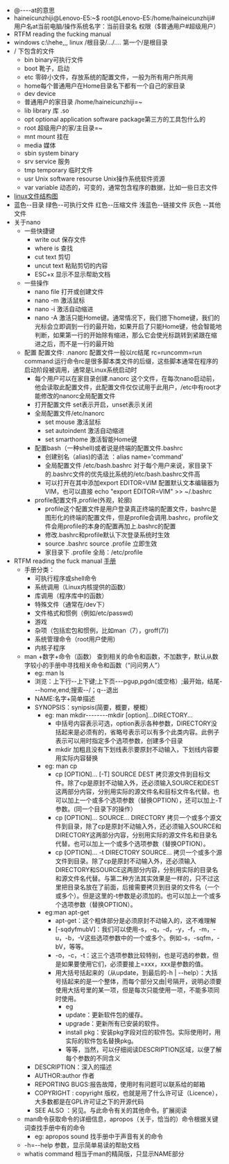 - @----at的意思
- haineicunzhiji@Lenovo-E5:~$  root@Lenovo-E5:/home/haineicunzhiji#  用户名at当前电脑/操作系统名字：当前目录名 权限（$普通用户#超级用户）
- RTFM   reading the fucking manual
- windows  c:\hehe\,,,    linux  /根目录/.../....    第一个/是根目录
- / 下包含的文件 
    - bin binary可执行文件  
    - boot 靴子，启动   
    - etc  零碎小文件，存放系统的配置文件，一般为所有用户所共用
    - home每个普通用户在Home目录名下都有一个自己的家目录
    - dev device
    - 普通用户的家目录 /home/haineicunzhiji=~
    - lib library 库 .so 
    - opt optional application  software package第三方的工具包什么的 
    - root 超级用户的家/主目录=~ 
    - mnt mount 挂在 
    - media 媒体 
    - sbin system binary   
    - srv service 服务 
    - tmp temporary 临时文件 
    - usr Unix software resourse Unix操作系统软件资源
    - var  variable 动态的，可变的，通常包含程序的数据，比如一些日志文件   
- [linux文件结构图](https://linuxtoy.org/archives/linux-file-structure.html)
- 蓝色--目录  绿色--可执行文件  红色--压缩文件 浅蓝色--链接文件 灰色 --其他文件
- 关于nano
    - 一些快捷键
        - write out   保存文件
        - where is    查找
        - cut text    剪切
        - uncut text   粘贴剪切的内容
        - ESC+x   显示不显示帮助文档
    - 一些操作
        - nano file   打开或创建文件
        - nano -m   激活鼠标
        - nano -i     激活自动缩进
        - nano -A    激活只能Home键。通常情况下，我们摁下home键，我们的光标会立即调到一行的最开始，如果开启了只能Home键，他会智能地判断，如果第一行的开始除有缩进，那么它会使光标跳转到紧跟在缩进之后，而不是一行的最开始
    - 配置    配置文件: .nanorc  配置文件一般以rc结尾      rc=runcomm=run   command:运行命令rc是很多脚本类文件的后缀，这些脚本通常在程序的启动阶段被调用，通常是Linux系统启动时
        - 每个用户可以在家目录创建.nanorc 这个文件，在每次nano启动前，他会读取此配置文件，此配置文件仅仅试用于此用户，/etc中有root才能修改的nanorc全局配置文件
        - 打开配置文件  set表示开启，unset表示关闭
        - 全局配置文件/etc/nanorc
            - set mouse  激活鼠标
            - set autoindent   激活自动缩进
            - set smarthome  激活智能Home键
        - 配置bash（一种shell)或者说是终端的配置文件.bashrc
           - 创建别名（alias)的语法 ：alias name='command'
           - 全局配置文件  /etc/bash.bashrc 对于每个用户来说，家目录下的.bashrc文件的优先级比系统的/etc/bash.bashrc文件高
           - 可以打开在其中添加export EDITOR=VIM  配置默认文本编辑器为VIM，也可以直接  echo "export EDITOR=VIM" >> ~/.bashrc
        - profile配置文件,profile(外观，轮廓)
            - profile这个配置文件是用户登录真正终端的配置文件，bashrc是图形化的终端的配置文件，但是profile会调用.bashrc，profile文件会用profile的本身的配置再加上.bashrc的配置
            - 修改.bashrc和profile默认下次登录系统时生效
            - source .bashrc   source   .profile   立即生效
            - 家目录下 .profile   全局：/etc/profile 
- RTFM         reading the fuck manual  [手册](https://www.jianshu.com/p/6711bc6ee759)
    - 手册分类：
        - 可执行程序或shell命令
        - 系统调用（Linux内核提供的函数）
        - 库调用（程序库中的函数）
        - 特殊文件（通常在/dev下）
        - 文件格式和惯例（例如/etc/passwd)
        - 游戏
        - 杂项（包括宏包和惯例，比如man（7），groff(7))
        - 系统管理命令（root用户使用)
        - 内核子程序
    - man   +数字+命令（函数） 查到相关的命令和函数，不加数字，默认从数字较小的手册中寻找相关命令和函数（“问问男人”）
       - eg: man ls
        - 浏览：上下行--上下键;上下页---pgup,pgdn(或空格）;最开始，结尾---home,end;搜索--/；q--退出
        - NAME:名字+简单描述
        - SYNOPSIS：synipsis(简要，概要，梗概）
            - eg: man mkdir--------mkdir  [option]...DIRECTORY...
                - 中括号内容表示可选，option表示各种参数，DIRECTORY没括起来是必须有的，省略号表示可以有多个此类内容。此例子表示可以用时指定多个选项参数，创建多个目录
                - mkdir 加粗且没有下划线表示要原封不动输入，下划线内容要用实际内容替换
            - eg: man cp
                - cp [OPTION]... [-T] SOURCE DEST 拷贝源文件到目标文件。除了cp是原封不动输入外，还必须输入SOURCE和DEST这两部分内容，分别用实际的源文件名和目标文件名代替。也可以加上一个或多个选项参数（替换OPTION），还可以加上-T参数。(同一个目录下的操作）
                - cp [OPTION]... SOURCE... DIRECTORY 拷贝一个或多个源文件到目录，除了cp是原封不动输入外，还必须输入SOURCE和DIRECTORY这两部分内容，分别用实际的源文件名和目录名代替。也可以加上一个或多个选项参数（替换OPTION）。
                - cp [OPTION]... -t DIRECTORY SOURCE... 拷贝一个或多个源文件到目录。除了cp是原封不动输入外，还必须输入DIRECTORY和SOURCE这两部分内容，分别用实际的目录名和源文件名代替。与第二种方法其实效果是一样的，只不过这里把目录名放在了前面，后接需要拷贝到目录的文件名（一个或多个）。但是这里的-t参数是必须加的。也可以加上一个或多个选项参数（替换OPTION）。
            - eg:man apt-get
                -  apt-get：这个粗体部分是必须原封不动输入的，这不难理解
                -  [-sqdyfmubV]：我们可以使用-s，-q，-d，-y，-f，-m，-u，-b，-V这些选项参数中的一个或多个。例如-s，-sqfm，-bV，等等。
                - -o，-c，-t：这三个选项参数比较特别，也是可选的参数，但是如果要使用它们，必须要接上=xxx，xxx是参数的值。
                - 用大括号括起来的（从update，到最后的-h | --help）：大括号括起来的是一个整体，而每个部分又由|号隔开，说明必须要使用大括号里的某一项，但是每次只能使用一项，不能多项同时使用。
                    - eg
                    - update：更新软件包的缓存。
                    - upgrade：更新所有已安装的软件。
                    - install pkg：安装pkg字段对应的软件包。实际使用时，用实际的软件包名替换pkg。
                    - 等等，当然，可以仔细阅读DESCRIPTION区域，以便了解每个参数的不同含义
        - DESCRIPTION：深入的描述
        - AUTHOR:author 作者
        - REPORTING BUGS:报告故障，使用时有问题可以联系给的邮箱
        - COPYRIGHT : copyright 版权，也就是用了什么许可证（Licence），大多数都是在GPL许可证之下的开源代码
        - SEE ALSO ：另见。与此命令有关的其他命令。扩展阅读
    - man命令获取命令的详细信息，apropos（关于，恰当的）命令根据关键词查找手册中有的命令
        - eg: apropos  sound   找手册中于声音有关的命令       
    -  -h=--help 参数，显示简单易读的帮助文档
    - whatis   command     相当于man的精简版，只显示NAME部分
        
        
        
        
        
        
        
        
        
        
        
        
        
        
        
        
            
        
        
    
      
    
           
        
        
    
